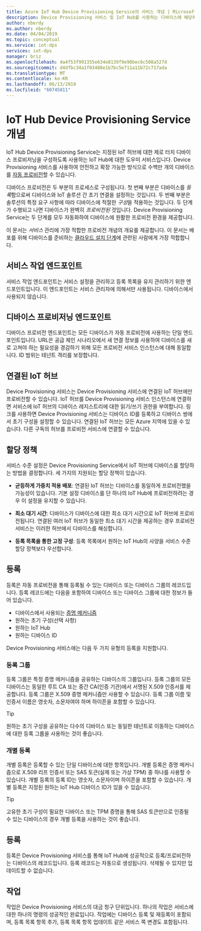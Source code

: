 ```yaml
---
title: Azure IoT Hub Device Provisioning Service의 서비스 개념 | Microsoft Docs
description: Device Provisioning 서비스 및 IoT Hub를 사용하는 디바이스에 해당하는 서비스 프로비전 개념을 설명합니다.
author: nberdy
ms.author: nberdy
ms.date: 04/04/2019
ms.topic: conceptual
ms.service: iot-dps
services: iot-dps
manager: briz
ms.openlocfilehash: 4a4f53f991355e634e8139f9e90bec6c508a527d
ms.sourcegitcommit: d4dfbc34a1f03488e1b7bc5e711a11b72c717ada
ms.translationtype: MT
ms.contentlocale: ko-KR
ms.lasthandoff: 06/13/2019
ms.locfileid: "60745811"
---
```

# <a name="iot-hub-device-provisioning-service-concepts"></a>IoT Hub Device Provisioning Service 개념

IoT Hub Device Provisioning Service는 지정된 IoT 허브에 대한 제로 터치 디바이스 프로비저닝을 구성하도록 사용하는 IoT Hub에 대한 도우미 서비스입니다. Device Provisioning 서비스를 사용하여 안전하고 확장 가능한 방식으로 수백만 개의 디바이스를 [자동 프로비전](concepts-auto-provisioning.md)할 수 있습니다.

디바이스 프로비전은 두 부분의 프로세스로 구성됩니다. 첫 번째 부분은 디바이스를 *등록*함으로써 디바이스와 IoT 솔루션 간 초기 연결을 설정하는 것입니다. 두 번째 부분은 솔루션의 특정 요구 사항에 따라 디바이스에 적절한 *구성*을 적용하는 것입니다. 두 단계가 수행되고 나면 디바이스가 완벽히 *프로비전된* 것입니다. Device Provisioning Service는 두 단계를 모두 자동화하여 디바이스에 원활한 프로비전 환경을 제공합니다.

이 문서는 *서비스* 관리에 가장 적합한 프로비전 개념의 개요를 제공합니다. 이 문서는 배포를 위해 디바이스를 준비하는 [클라우드 설치 단계](about-iot-dps.md#cloud-setup-step)에 관련된 사람에게 가장 적합합니다.

## <a name="service-operations-endpoint"></a>서비스 작업 엔드포인트

서비스 작업 엔드포인트는 서비스 설정을 관리하고 등록 목록을 유지 관리하기 위한 엔드포인트입니다. 이 엔드포인트는 서비스 관리자에 의해서만 사용됩니다. 디바이스에서 사용되지 않습니다.

## <a name="device-provisioning-endpoint"></a>디바이스 프로비저닝 엔드포인트

디바이스 프로비전 엔드포인트는 모든 디바이스가 자동 프로비전에 사용하는 단일 엔드포인트입니다. URL은 공급 체인 시나리오에서 새 연결 정보를 사용하여 디바이스를 새로 고쳐야 하는 필요성을 경감하기 위해 모든 프로비전 서비스 인스턴스에 대해 동일합니다. ID 범위는 테넌트 격리를 보장합니다.

## <a name="linked-iot-hubs"></a>연결된 IoT 허브

Device Provisioning 서비스는 Device Provisioning 서비스에 연결된 IoT 허브에만 프로비전할 수 있습니다. IoT 허브를 Device Provisioning 서비스 인스턴스에 연결하면 서비스에 IoT 허브의 디바이스 레지스트리에 대한 읽기/쓰기 권한을 부여합니다. 링크를 사용하면 Device Provisioning 서비스는 디바이스 ID를 등록하고 디바이스 쌍에서 초기 구성을 설정할 수 있습니다. 연결된 IoT 허브는 모든 Azure 지역에 있을 수 있습니다. 다른 구독의 허브를 프로비전 서비스에 연결할 수 있습니다.

## <a name="allocation-policy"></a>할당 정책

서비스 수준 설정은 Device Provisioning Service에서 IoT 허브에 디바이스를 할당하는 방법을 결정합니다. 세 가지의 지원되는 할당 정책이 있습니다.

* **균등하게 가중치 적용 배포**: 연결된 IoT 허브는 디바이스를 동일하게 프로비전했을 가능성이 있습니다. 기본 설정 디바이스를 단 하나의 IoT Hub에 프로비전하려는 경우 이 설정을 유지할 수 있습니다.

* **최소 대기 시간**: 디바이스가 디바이스에 대한 최소 대기 시간으로 IoT 허브에 프로비전됩니다. 연결된 여러 IoT 허브가 동일한 최소 대기 시간을 제공하는 경우 프로비전 서비스는 이러한 허브에서 디바이스를 해싱합니다.

* **등록 목록을 통한 고정 구성**: 등록 목록에서 원하는 IoT Hub의 사양을 서비스 수준 할당 정책보다 우선합니다.

## <a name="enrollment"></a>등록

등록은 자동 프로비전을 통해 등록될 수 있는 디바이스 또는 디바이스 그룹의 레코드입니다. 등록 레코드에는 다음을 포함하여 디바이스 또는 디바이스 그룹에 대한 정보가 들어 있습니다.
- 디바이스에서 사용되는 [증명 메커니즘](concepts-security.md#attestation-mechanism)
- 원하는 초기 구성(선택 사항)
- 원하는 IoT Hub
- 원하는 디바이스 ID

Device Provisioning 서비스에는 다음 두 가지 유형의 등록을 지원합니다.

### <a name="enrollment-group"></a>등록 그룹

등록 그룹은 특정 증명 메커니즘을 공유하는 디바이스의 그룹입니다. 등록 그룹의 모든 디바이스는 동일한 루트 CA 또는 중간 CA(인증 기관)에서 서명된 X.509 인증서를 제공합니다. 등록 그룹은 X.509 증명 메커니즘만 사용할 수 있습니다. 등록 그룹 이름 및 인증서 이름은 영숫자, 소문자여야 하며 하이픈을 포함할 수 있습니다.

> [!TIP]
> 원하는 초기 구성을 공유하는 다수의 디바이스 또는 동일한 테넌트로 이동하는 디바이스에 대한 등록 그룹을 사용하는 것이 좋습니다.

### <a name="individual-enrollment"></a>개별 등록

개별 등록은 등록할 수 있는 단일 디바이스에 대한 항목입니다. 개별 등록은 증명 메커니즘으로 X.509 리프 인증서 또는 SAS 토큰(실제 또는 가상 TPM) 중 하나를 사용할 수 있습니다. 개별 등록의 등록 ID는 영숫자, 소문자이며 하이픈을 포함할 수 있습니다. 개별 등록은 지정된 원하는 IoT Hub 디바이스 ID가 있을 수 있습니다.

> [!TIP]
> 고유한 초기 구성이 필요한 디바이스 또는 TPM 증명을 통해 SAS 토큰만으로 인증될 수 있는 디바이스의 경우 개별 등록을 사용하는 것이 좋습니다.

## <a name="registration"></a>등록

등록은 Device Provisioning 서비스를 통해 IoT Hub에 성공적으로 등록/프로비전하는 디바이스의 레코드입니다. 등록 레코드는 자동으로 생성됩니다. 삭제될 수 있지만 업데이트할 수 없습니다.

## <a name="operations"></a>작업

작업은 Device Provisioning 서비스의 대금 청구 단위입니다. 하나의 작업은 서비스에 대한 하나의 명령의 성공적인 완료입니다. 작업에는 디바이스 등록 및 재등록이 포함되며, 등록 목록 항목 추가, 등록 목록 항목 업데이트 같은 서비스 쪽 변경도 포함됩니다.
